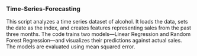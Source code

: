 ### Time-Series-Forecasting

This script analyzes a time series dataset of alcohol. It loads the data, sets the date as the index, and creates features representing sales from the past three months. The code trains two models—Linear Regression and Random Forest Regression—and visualizes their predictions against actual sales. The models are evaluated using mean squared error.

